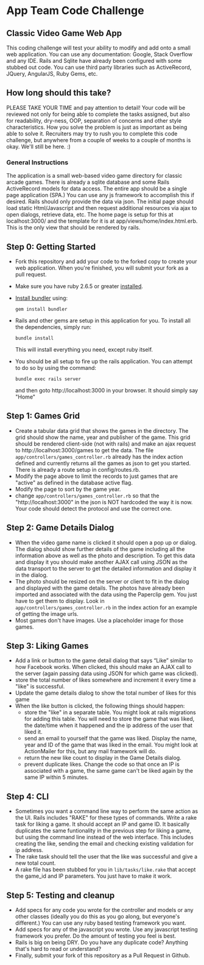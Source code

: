 # App Team Code Challenge

## Classic Video Game Web App
This coding challenge will test your ability to modify and add onto a small web application.  You can use any documentation: Google, Stack Overflow and any IDE.  Rails and Sqlite have already been configured with some stubbed out code.  You can use third party libraries such as ActiveRecord, JQuery, AngularJS, Ruby Gems, etc.

## How long should this take?
PLEASE TAKE YOUR TIME and pay attention to detail!  Your code will be reviewed not only for being able to complete the tasks assigned, but also for readability, dry-ness, OOP, separation of concerns and other style characteristics.  How you solve the problem is just as important as being able to solve it.  Recruiters may try to rush you to complete this code challenge, but anywhere from a couple of weeks to a couple of months is okay.  We'll still be here.  :)

### General Instructions
The application is a small web-based video game directory for classic arcade games.  There is already a sqlite database and some Rails ActiveRecord models for data access.  The entire app should be a single page application (SPA.)  You can use any js framework to accomplish this if desired.  Rails should only provide the data via json.  The initial page should load static Html/Javascript and then request additional resources via ajax to open dialogs, retrieve data, etc.  The home page is setup for this at localhost:3000/ and the template for it is at app/views/home/index.html.erb.  This is the only view that should be rendered by rails.

## Step 0: Getting Started
* Fork this repository and add your code to the forked copy to create your web application.  When you're finished, you will submit your fork as a pull request.
* Make sure you have ruby 2.6.5 or greater [installed]( https://www.ruby-lang.org/en/documentation/installation).
* [Install bundler](https://bundler.io/) using:

	```gem install bundler```

* Rails and other gems are setup in this application for you.  To install all the dependencies, simply run:

	```bundle install```

	This will install everything you need, except ruby itself.

* You should be all setup to fire up the rails application.  You can attempt to do so by using the command:

	```bundle exec rails server ```

	and then goto http://localhost:3000 in your browser.  It should simply say "Home"

## Step 1: Games Grid
* Create a tabular data grid that shows the games in the directory. The grid should show the name, year and publisher of the game.  This grid should be rendered client-side (not with rails) and make an ajax request to http://localhost:3000/games to get the data.  The file ```app/controllers/games_controller.rb``` already has the index action defined and currently returns all the games as json to get you started.  There is already a route setup in config/routes.rb.
* Modify the page above to limit the records to just games that are "active" as defined in the database active flag.
* Modify the page to sort by the game year.
* change ```app/controllers/games_controller.rb``` so that the "http://localhost:3000" in the json is NOT hardcoded the way it is now. Your code should detect the protocol and use the correct one.

## Step 2: Game Details Dialog
* When the video game name is clicked it should open a pop up or dialog. The dialog should show further details of the game including all the information above as well as the photo and description.  To get this data and display it you should make another AJAX call using JSON as the data transport to the server to get the detailed information and display it in the dialog.
* The photo should be resized on the server or client to fit in the dialog and displayed with the game details.  The photos have already been imported and associated with the data using the Paperclip gem.  You just have to get them to display. Look in ```app/controllers/games_controller.rb``` in the index action for an example of getting the image urls.
* Most games don't have images.  Use a placeholder image for those games.

## Step 3: Liking Games
* Add a link or button to the game detail dialog that says “Like” similar to how Facebook works.  When clicked, this should make an AJAX call to the server (again passing data using JSON for which game was clicked).
* store the total number of likes somewhere and increment it every time a "like" is successful.
* Update the game details dialog to show the total number of likes for this game
* When the like button is clicked, the following things should happen:
  - store the "like" in a separate table.  You might look at rails migrations for adding this table.  You will need to store the game that was liked, the date/time when it happened and the ip address of the user that liked it.
  - send an email to yourself that the game was liked.  Display the name, year and ID of the game that was liked in the email.  You might look at ActionMailer for this, but any mail framework will do.
  - return the new like count to display in the Game Details dialog.
  - prevent duplicate likes.  Change the code so that once an IP is associated with a game, the same game can't be liked again by the same IP within 5 minutes.


## Step 4: CLI
* Sometimes you want a command line way to perform the same action as the UI.  Rails includes "RAKE" for these types of commands.  Write a rake task for liking a game.  It should accept an IP and game ID.  It basically duplicates the same funtionality in the previous step for liking a game, but using the command line instead of the web interface. This includes creating the like, sending the email and checking existing validation for ip address.
* The rake task should tell the user that the like was successful and give a new total count.
* A rake file has been stubbed for you in ```lib/tasks/like.rake``` that accept the game_id and IP parameters.  You just have to make it work.


## Step 5: Testing and cleanup
* Add specs for any code you wrote for the controller and models or any other classes (ideally you do this as you go along, but everyone's different.)  You can use any ruby based testing framework you want.
* Add specs for any of the javascript you wrote.  Use any javascript testing framework you prefer. Do the amount of testing you feel is best.
* Rails is big on being DRY.  Do you have any duplicate code?  Anything that's hard to read or understand?
* Finally, submit your fork of this repository as a Pull Request in Github.
